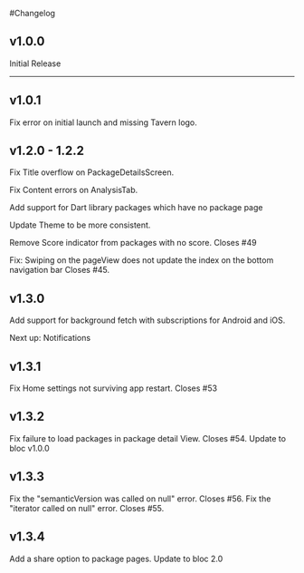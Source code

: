 #Changelog
## v1.0.0
Initial Release
___ 

## v1.0.1
Fix error on initial launch and missing Tavern logo.

## v1.2.0 - 1.2.2
Fix Title overflow on PackageDetailsScreen. 

Fix Content errors on AnalysisTab.

Add support for Dart library packages which have no package page

Update Theme to be more consistent.

Remove Score indicator from packages with no score.
Closes #49

Fix: Swiping on the pageView does not update the index on the bottom navigation bar
Closes #45.

## v1.3.0 
Add support for background fetch with subscriptions for Android and iOS.

Next up: Notifications

## v1.3.1
Fix Home settings not surviving app restart. Closes #53
 
## v1.3.2

Fix failure to load packages in package detail View.
Closes #54.
Update to bloc v1.0.0

## v1.3.3
Fix the "semanticVersion was called on null" error. Closes #56.
Fix the "iterator called on null" error. Closes #55.

## v1.3.4
Add a share option to package pages.
Update to bloc 2.0